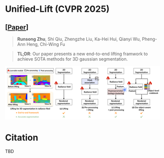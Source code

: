 # Unified-Lift (CVPR 2025)
## [[Paper](https://www.ecva.net/papers/eccv_2024/papers_ECCV/papers/00187.pdf)]

> **Runsong Zhu**, Shi Qiu, Zhengzhe Liu, Ka-Hei Hui, Qianyi Wu, Pheng-Ann Heng, Chi-Wing Fu
> 

>**TL;DR**: Our paper presents a new end-to-end lifting framwork to achieve SOTA methods for 3D gaussian segmentation.


![image](https://github.com/Runsong123/Unified-Lift/blob/main/Teaser.png)


# Citation
TBD



